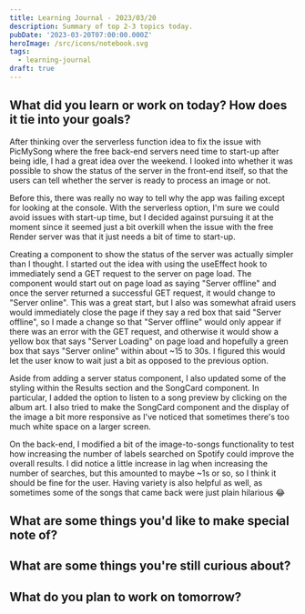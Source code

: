 ```yaml
---
title: Learning Journal - 2023/03/20
description: Summary of top 2-3 topics today.
pubDate: '2023-03-20T07:00:00.000Z'
heroImage: /src/icons/notebook.svg
tags:
  - learning-journal
draft: true
---
```


## What did you learn or work on today? How does it tie into your goals?

After thinking over the serverless function idea to fix the issue with PicMySong where the free back-end servers need time to start-up after being idle, I had a great idea over the weekend. I looked into whether it was possible to show the status of the server in the front-end itself, so that the users can tell whether the server is ready to process an image or not. 

Before this, there was really no way to tell why the app was failing except for looking at the console. With the serverless option, I'm sure we could avoid issues with start-up time, but I decided against pursuing it at the moment since it seemed just a bit overkill when the issue with the free Render server was that it just needs a bit of time to start-up. 

Creating a component to show the status of the server was actually simpler than I thought. I started out the idea with using the useEffect hook to immediately send a GET request to the server on page load. The component would start out on page load as saying "Server offline" and once the server returned a successful GET request, it would change to "Server online". This was a great start, but I also was somewhat afraid users would immediately close the page if they say a red box that said "Server offline", so I made a change so that "Server offline" would only appear if there was an error with the GET request, and otherwise it would show a yellow box that says "Server Loading" on page load and hopefully a green box that says "Server online" within about ~15 to 30s. I figured this would let the user know to wait just a bit as opposed to the previous option.

Aside from adding a server status component, I also updated some of the styling within the Results section and the SongCard component. In particular, I added the option to listen to a song preview by clicking on the album art. I also tried to make the SongCard component and the display of the image a bit more responsive as I've noticed that sometimes there's too much white space on a larger screen. 

On the back-end, I modified a bit of the image-to-songs functionality to test how increasing the number of labels searched on Spotify could improve the overall results. I did notice a little increase in lag when increasing the number of searches, but this amounted to maybe ~1s or so, so I think it should be fine for the user. Having variety is also helpful as well, as sometimes some of the songs that came back were just plain hilarious 😂 

## What are some things you'd like to make special note of?

## What are some things you're still curious about?

## What do you plan to work on tomorrow?
